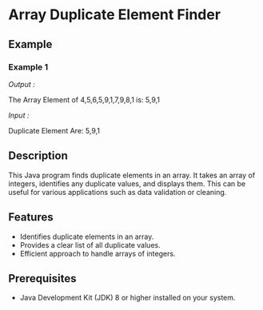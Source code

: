 # Array Duplicate Element Finder


## Example
### Example 1
*Output :*

The Array Element of 4,5,6,5,9,1,7,9,8,1 is: 5,9,1

*Input :*

Duplicate Element Are: 5,9,1
## Description

This Java program finds duplicate elements in an array. It takes an array of integers, identifies any duplicate values, and displays them. This can be useful for various applications such as data validation or cleaning.

## Features

- Identifies duplicate elements in an array.
- Provides a clear list of all duplicate values.
- Efficient approach to handle arrays of integers.

## Prerequisites

- Java Development Kit (JDK) 8 or higher installed on your system.

